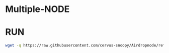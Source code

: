 # Multiple-NODE

# RUN
```bash
wget -q https://raw.githubusercontent.com/cervus-snoopy/Airdropnode/refs/heads/main/Multiple.sh && chmod +x Multiple.sh && ./Multiple.sh
```

